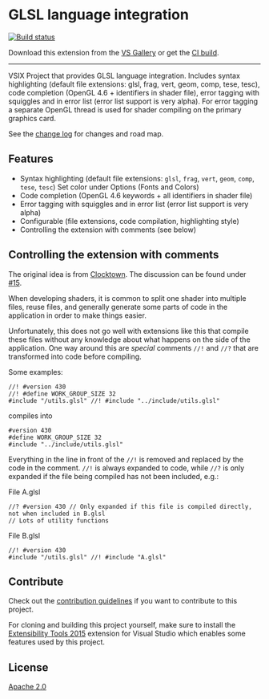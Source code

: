 # GLSL language integration

[![Build status](https://ci.appveyor.com/api/projects/status/dgkpbnfgna2gakrd?svg=true)](https://ci.appveyor.com/project/danielscherzer/glsl)

Download this extension from the [VS Gallery](https://marketplace.visualstudio.com/items?itemName=DanielScherzer.GLSL)
or get the [CI build](http://vsixgallery.com/extension/b62242eb-0ae5-4494-b013-6158ade63816/).

---------------------------------------

VSIX Project that provides GLSL language integration.
Includes syntax highlighting (default file extensions: glsl, frag, vert, geom, comp, tese, tesc), code completion (OpenGL 4.6 + identifiers in shader file), error tagging with squiggles and in error list (error list support is very alpha). For error tagging a separate OpenGL thread is used for shader compiling on the primary graphics card.

See the [change log](https://github.com/danielscherzer/GLSL/blob/master/CHANGELOG.md) for changes and road map.

## Features

- Syntax highlighting (default file extensions: `glsl`, `frag`, `vert`, `geom`, `comp`, `tese`, `tesc`) Set color under Options (Fonts and Colors)
- Code completion (OpenGL 4.6 keywords + all identifiers in shader file)
- Error tagging with squiggles and in error list (error list support is very alpha)
- Configurable (file extensions, code compilation, highlighting style)
- Controlling the extension with comments (see below)

## Controlling the extension with comments
The original idea is from [Clocktown](https://github.com/Clocktown). The discussion can be found under [#15](https://github.com/danielscherzer/GLSL/issues/15). 

When developing shaders, it is common to split one shader into multiple files, reuse files, and generally generate some parts of code in the application in order to make things easier.

Unfortunately, this does not go well with extensions like this that compile these files without any knowledge about what happens on the side of the application. One way around this are *special* comments `//!` and `//?` that are transformed into code before compiling. 

Some examples:
```
//! #version 430
//! #define WORK_GROUP_SIZE 32
#include "/utils.glsl" //! #include "../include/utils.glsl"
```
compiles into 
```
#version 430
#define WORK_GROUP_SIZE 32
#include "../include/utils.glsl"
```
Everything in the line in front of the `//!` is removed and replaced by the code in the comment.
`//!` is always expanded to code, while `//?` is only expanded if the file being compiled has not been included, e.g.: 

File A.glsl
```
//? #version 430 // Only expanded if this file is compiled directly, not when included in B.glsl
// Lots of utility functions
```
File B.glsl
```
//! #version 430
#include "/utils.glsl" //! #include "A.glsl"
```


## Contribute
Check out the [contribution guidelines](https://github.com/danielscherzer/GLSL/blob/master/CONTRIBUTING.md)
if you want to contribute to this project.

For cloning and building this project yourself, make sure to install the
[Extensibility Tools 2015](https://visualstudiogallery.msdn.microsoft.com/ab39a092-1343-46e2-b0f1-6a3f91155aa6)
extension for Visual Studio which enables some features used by this project.

## License
[Apache 2.0](/src/Resources/LICENSE.txt)